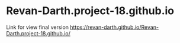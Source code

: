 # Revan-Darth.project-18.github.io

Link for view final version https://revan-darth.github.io/Revan-Darth.project-18.github.io/
